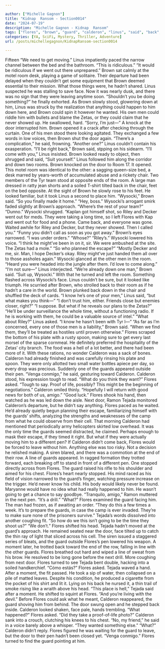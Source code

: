 ```yaml
---

author: ["Michelle Gagnon"]
title: "Kidnap  Ransom - Section0014"
date: "2024-07-19"
description: "Michelle Gagnon - Kidnap  Ransom"
tags: ["flores", "brown", "guard", "calderon", "linus", "said", "back", "room", "door", "could", "one", "wysocki", "pen", "tejada", "men", "riley", "time", "get", "would", "face", "stood", "zeta", "never", "looked", "man"]
categories: [YA, SciFi, Mystery, Thriller, Adventure]
url: /posts/michellegagnon/KidnapRansom-section0014

---
```



Fifteen
“We need to get moving.” Linus impatiently paced the narrow channel between the bed and the bathroom. “This is ridiculous.”
“It would be ridiculous if we went out there unprepared.” Brown sat calmly at the motel room desk, playing a game of solitaire. Their departure had been delayed when they couldn’t get some equipment that Brown deemed essential to their mission. What those things were, he hadn’t shared. Linus suspected he was stalling to save face. Now it was nearly dusk, and there was no sign that they were leaving anytime soon.
“Shouldn’t you be doing something?” he finally exhorted.
As Brown slowly stood, glowering down at him, Linus was struck by the realization that anything could happen to him down here, and Brown could spin it however he wanted. His own men could riddle him with bullets and blame the Zetas, or they could claim that he never showed up. He swallowed, hard. “Sorry, I’m just—”
A knock at the door interrupted him. Brown opened it a crack after checking through the curtain. One of his men stood there looking agitated. They exchanged a few words in low voices, then Brown shut the door again.
“There’s a complication,” he said, frowning.
“Another one?” Linus couldn’t contain his exasperation.
“I’ll be right back,” Brown said, stpping on his sidearm.
“I’ll come with you,” Linus insisted.
Brown looked ready to object, then shrugged and said, “Suit yourself.”
Linus followed him along the corridor and down two rooms. Brown knocked on the door to Room 17. It opened.
This motel room was identical to the other: a sagging queen-size bed, a desk marred by years-worth of accumulated abuse and a rickety chair. Two members of the Tyr team stood at opposite ends of the room. A large man dressed in ratty jean shorts and a soiled T-shirt tilted back in the chair, feet on the bed opposite. At the sight of Brown he slowly rose to his feet. He looked familiar, but it took Linus a second to place him.
“Wysocki,” Brown said. “So you finally made it home.”
“Hey, boss.” Wysocki’s arrogant smirk faded slightly at Brown’s approach.
“Where’s the rest of your team?”
“Dunno.” Wysocki shrugged. “Kaplan got himself shot, so Riley and Decker went out for meds. They were taking a long time, so I left Flores with Kap and went out for food and a phone. Came back, and everyone was gone. Waited awhile for Riley and Decker, but they never showed. Then I called you.”
“Funny you didn’t call as soon as you got away.” Brown’s eyes narrowed.
“I was under orders.”
“Whose?”
“Riley’s.” Wysocki lowered his voice. “I think he might’ve been in on it, sir. We were ambushed at the site. The Zetas had a mole.”
“So who planned the escape?”
“Mostly Decker and me, sir. Man, I hope Decker’s okay. Riley might’ve just handed them all over to those assholes again.” Wysocki glanced at the other men in the room. “Heard you were headed into the jungle after them. I’d love to come along.”
“I’m not sure—” Linus interjected.
“We’re already down one man,” Brown said. “Suit up, Wysocki.”
With that he turned and left the room.
Something flashed across Wysocki’s face. Linus couldn’t be sure, but it looked like triumph. He scurried after Brown, who strolled back to their room as if he hadn’t a care in the world. Brown plunked back down in the chair and shuffled the deck of cards.
“I know he’s one of your men,” Linus said, “but what makes you think—”
“I don’t trust him, either. Friends close but enemies closer, right?”
“I suppose. But what if he reveals our plans to the Zetas?”
“He’ll be under surveillance the whole time, without a functioning radio. If he is working with them, he could be a valuable source of intel.”
“What about Riley?” Linus asked. “I know he hasn’t been with Tyr l—”
“As far as I’m concerned, every one of those men is a liability,” Brown said. “When we find them, they’ll be treated as hostiles until proven otherwise.”
Flores scraped the bottom of his plate with a rusty spoon, making sure to get every last morsel of the sparse cornmeal. He definitely preferred the hospitality of the Zetas’ city branch. The food was a hell of a lot better, and there had been more of it. With these rations, no wonder Calderon was a sack of bones.
Calderon had already finished and was carefully rinsing his plate and spoon. They were only allotted two small water bottles apiece per day, so every drop was precious. Suddenly one of the guards appeared outside their pen.
“Venga conmigo,” he said, gesturing toward Calderon.
Calderon stood, his expression tough to read.
“What do you think they want?” Flores asked.
“Tough to say. Proof of life, possibly? This might be the beginning of negotiations.” Calderon smiled thinly. “Hopefully I will return with good news for both of us, amigo.”
“Good luck.” Flores shook his hand, then watched as he was led down the aisle.
Next door, Ramon Tejada monitored Calderon’s departure, but he didn’t say anything.
Flores paced as he waited. He’d already quietly begun planning their escape, familiarizing himself with the guards’ shifts, analyzing the strengths and weaknesses of the camp from what he could observe from their cell. That morning Calderon had mentioned that periodically army helicopters skirted low overhead. It was the only time the guards seemed distracted, he claimed. Perhaps enough to mask their escape, if they timed it right.
But what if they were actually moving him to a different pen? If Calderon didn’t come back, Flores would be forced to leave without him. Anything else was too risky. Not a decision he relished making.
A siren blared, and there was a commotion at the end of their row. A line of guards appeared. In ragged formation they trotted forward, each breaking off to stand in front of a different pen. One stopped directly across from Flores. The guard raised his rifle to his shoulder and aimed for his chest.
Flores’s heart nearly stopped. His mind raced as his field of vision narrowed to the guard’s finger, watching pressure increase on the trigger. He’d never know his child. His body would likely never be found. Maryanne would have no idea what had really happened to him. He wasn’t going to get a chance to say goodbye.
“Tranquilo, amigo,” Ramon muttered in the next pen. “It’s a drill.”
“What?” Flores examined the guard facing him. The man had frozen, as if awaiting an order.
“They do this a few times a week. It’s to prepare the guards, in case the camp is ever invaded. They’re to make sure none of the prisoners survive.” Tejada’s words dissolved into another coughing fit.
“So how do we this isn’t going to be the time they shoot us?”
“We don’t.”
Flores shifted his head. Tejada hadn’t moved at the guard’s approach. He remained seated near the door, face tilted up to catch the thin ray of light that sliced across his cell.
The siren issued a staggered series of bleats, and the guard outside Flores’s pen lowered his weapon. A moment later, he trotted back toward the end of the row, falling in line with the other guards.
Flores breathed out hard and wiped a line of sweat from his brow. He resolved to be long gone before the next drill.
More coughing from next door. Flores turned to see Tejada bent double, hacking into a soiled handkerchief. “Cómo estás?” Flores asked.
Tejada waved a hand. After a moment, the fit passed. He took a sip of water, then collapsed on a pile of matted leaves. Despite his condition, he produced a cigarette from the pocket of his shirt and lit it. Lying on his back he nursed it, a thin trail of smoke rising like a wraith above his head. “This place is hell,” Tejada said after a moment. He shifted to squint at Flores. “And you’re living with the devil.”
Before Flores could ask what he meant, Calderon reappeared, the guard shoving him from behind. The door swung open and he stepped back inside. Calderon looked shaken, face pale, hands trembling.
“What happened?” Flores asked. “Did they take a proof-of-life photo?”
Calderon sank into a crouch, clutching his knees to his chest. “No, my friend,” he said in a voice barely above a whisper. “They wanted something else.”
“What?”
Calderon didn’t reply. Flores figured he was waiting for the guard to leave, but the door to their pen hadn’t been closed yet.
“Venga conmigo.”
Flores turned to find the guard pointing at him.
